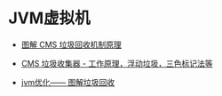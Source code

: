 JVM虚拟机
=====

- [图解 CMS 垃圾回收机制原理](https://www.cnblogs.com/aspirant/p/8663911.html)
- [CMS 垃圾收集器 - 工作原理，浮动垃圾，三色标记法等](https://blog.csdn.net/hutongling/article/details/69908443)

- [jvm优化—— 图解垃圾回收](https://juejin.im/post/59dd7ce8f265da43052d9680)